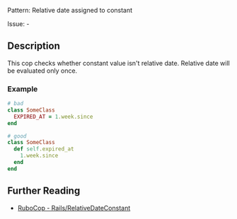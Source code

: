 Pattern: Relative date assigned to constant

Issue: -

## Description

This cop checks whether constant value isn't relative date. Relative date will be evaluated only once.

### Example

```ruby
# bad
class SomeClass
  EXPIRED_AT = 1.week.since
end

# good
class SomeClass
  def self.expired_at
    1.week.since
  end
end
```

## Further Reading

* [RuboCop - Rails/RelativeDateConstant](https://rubocop.readthedocs.io/en/latest/cops_rails/#railsrelativedateconstant)
